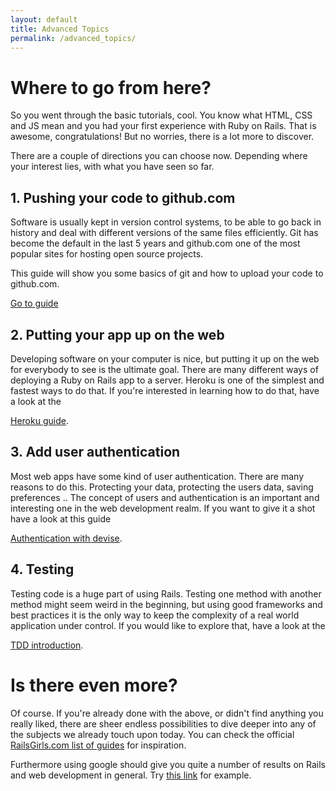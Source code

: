 ```yaml
---
layout: default
title: Advanced Topics
permalink: /advanced_topics/
---
```


# Where to go from here? 

So you went through the basic tutorials, cool. You know what HTML, CSS and JS mean and you had your first experience with Ruby on Rails. That is awesome, congratulations! But no worries, there is a lot more to discover. 

There are a couple of directions you can choose now. Depending where your interest lies, with what you have seen so far. 

## 1. Pushing your code to github.com

Software is usually kept in version control systems, to be able to go back in history and deal with different versions of the same files efficiently. Git has become the default in the last 5 years and github.com one of the most popular sites for hosting open source projects. 

This guide will show you some basics of git and how to upload your code to github.com. 

[Go to guide](http://guides.railsgirls.com/github/)

## 2. Putting your app up on the web

Developing software on your computer is nice, but putting it up on the web for everybody to see is the ultimate goal. There are many different ways of deploying a Ruby on Rails app to a server. Heroku is one of the simplest and fastest ways to do that. If you're interested in learning how to do that, have a look at the 

[Heroku guide](http://guides.railsgirls.com/heroku).


## 3. Add user authentication

Most web apps have some kind of user authentication. There are many reasons to do this. Protecting your data, protecting the users data, saving preferences .. The concept of users and authentication is an important and interesting one in the web development realm. If you want to give it a shot have a look at this guide 

[Authentication with devise](http://guides.railsgirls.com/devise/).

## 4. Testing

Testing code is a huge part of using Rails. Testing one method with another method might seem weird in the beginning, but using good frameworks and best practices it is the only way to keep the complexity of a real world application under control. If you would like to explore that, have a look at the 

[TDD introduction](http://guides.railsgirls.com/test-driven-development/).


# Is there even more? 

Of course. If you're already done with the above, or didn't find anything you really liked, there are sheer endless possibilities to dive deeper into any of the subjects we already touch upon today. You can check the official [RailsGirls.com list of guides](http://guides.railsgirls.com) for inspiration. 

Furthermore using google should give you quite a number of results on Rails and web development in general. Try [this link](https://www.google.com/#q=rails+bootstrap+tutorial) for example. 





